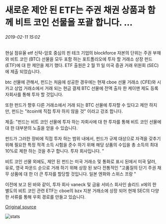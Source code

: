 # 새로운 제안 된 ETF는 주권 채권 상품과 함께 비트 코인 선물을 포괄 합니다. ...

###### 2019-02-11 15:02

현실 점유율 etf 신탁-암호 중심의 핀 테크 기업의 blockforce 자본의 단위는 주권 부채와 비트 코인 (BTC) 선물을 모두 포함 하는 포트폴리오에 투자 할 거래소 상장 펀드 (ETF)에 대 한 제안을 제기 했다. ETF 출원은 2 월 11 일 미국 증권 거래 위원회 (SEC)에 제출 되었습니다.

btc 선물에 관해서, 펀드는 처음에 성공한 경우에는 현재 cboe 선물 거래소 (CFE)와 시카고 상업 거래소에서 거래 되는 현금 결제 BTC 선물에 전액 출자 한 케이맨 제도 등록 자회사를 통해 투자 할 것입니다.

또한 펀드가 향후 다른 거래소에서 거래 되는 BTC 선물에 투자할 수 있다고 제안 하지만, 펀드는 "itcoin에 직접 투자 하지 않을 것" 이라고 강조 합니다.

제출: "펀드는 비트 코인 선물에 투자 하는 자회사에 대 한 투자를 통해 비트 코인 선물에 대 한 대부분의 노출을 얻을 수 있습니다.

펀드가 그러한 장비에 직접 투자 하는 범위 내에서, 펀드가 규제 대상으로 자격을 갖추기 위해 필요한 특정 적격 소득 시험을 준수 하기 위해 해당 상품의 수입을 총 소득의 최대 10%로 제한 하는 것을 추구 합니다. 투자 회사입니다. "

비트 코인 선물 외에도, 제안 된 펀드는 미국 거래소 및 통화로 표시 된에서 미국 달러, 유로, 영국 파운드 순으로 거래 하기 위해 상장 된 보다 전통적인 "고품질의 단기 주권 채무 상품에 대 한 더 큰 투자를 할당할 것입니다. 일본 엔화와 스위스 프랑 "

이전에 보고 된 바와 같이, 투자 회사 vaneck 및 금융 서비스 회사인 솔리드 x에의 한 별도의 비트 코인 관련 ETF는 cboe의 bzx 지분 거래소에 상장 되어 현재 SEC의 다양 한 서류를 통해 우회 경로를 만들고 있습니다.

[Original source](https://cointelegraph.com/news/new-proposed-etf-would-encompass-bitcoin-futures-alongside-sovereign-debt-instruments)

![stats](https://c.statcounter.com/11760860/0/a89fa40b/1/ "stats")